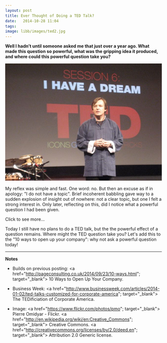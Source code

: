 ```yaml
---
layout: post
title: Ever Thought of Doing a TED Talk? 
date:   2014-10-28 11:04
tags: 
image: libb/images/ted2.jpg
---
```


**Well I hadn’t until someone asked me that just over a year ago. What made this question so powerful, what was the gripping idea it produced, and where could this powerful question take you?**

![](/libb/images/ted2.jpg)

My reflex was simple and fast. One word: no. But then an excuse as if in apology: "I do not have a topic". Brief incoherent babbling gave way to a sudden explosion of insight out of nowhere: not a clear topic, but one I felt a strong interest in.  Only later, reflecting on this, did I notice what a powerful question I had been given. 


<div id="restOfArticle" style="display:none">
The idea it produced remains gripping. In the weeks that followed I started to write it down, and it began to connect some disparate topics I had been grappling with, but could not think properly about. For 12 months the idea has continued to burn in me and is being expressed here in Jot. <br><br>

What was the idea? Let's call it “hidden supply chain”. It conjures up invisible strands connecting each one of us to others in the past, present and future, the strands representing what feeds, or poisons and kills a person's contribution. It under-pins work I have been doing for decades, and from this I can summarise: "my work is about creating enabling environments". <br><br>

Here in Jot we are starting to explore whether the most "open" workplace may also be the most "enabling", and how we can create the "feed forward" effects that can release magnificent things (like the Olympic Games, teamwork, or creativity in art, design or music) that occasionally occur in the world.<br><br>

But putting aside the idea itself, what was it about the question that was powerful? <br><br>

<ul>

<li>Where and when it was asked. This part is easy, being factual. Briefly we were meeting for breakfast in central London in August while I was resting from work.</li>
<li>How it was asked. This part is also easy, to do with the feeling or impact. The question challenged my own assumption that I might not have a topic or the capability to give an interesting talk. "How" conveyed interest, care, generosity, respect. </li>

<li>Why it was asked. I can only speculate as to the intention. Unusually we both had the time that morning. Were we after something sort of private and meaningful to discuss?</li> 

<li>What was the impact? The impact was to lift me out of my frown, out of a forest onto the mountain. I felt supported in re-discovering my purpose and direction. It felt like a gift.</li> 
</ul><br>

Asking a question is something open leaders do, to nourish the others around them, build trust and encourage greater, more creative contributions.

</div>
<a onclick="showMoreOrLess(this,'restOfArticle');">Click to see more...</a>

Today I still have no plans to do a TED talk, but the the powerful effect of a question remains. Where might the TED question take you? Let's add this to the "10 ways to open up your company": why not ask a powerful question today!

__________________
<b>Notes</b>

* Builds on previous posting: <a href="http://pageconsulting.co.uk/2014/09/23/10-ways.html"; target="_blank"> 10 Ways to Open Up Your Company. </a>

* Business Week: <a href="http://www.businessweek.com/articles/2014-01-02/ted-talks-customized-for-corporate-america"; target="_blank"> The TEDificiation of Corporate America. </a>

* Image: <a href="https://www.flickr.com/photos/pmo"; target="_blank"> Pierre Omidyar - Flickr. </a> <a href="http://en.wikipedia.org/wiki/en:Creative_Commons"; target="_blank"> Creative Commons</a>. </a> <a href="http://creativecommons.org/licenses/by/2.0/deed.en"; target="_blank"> Attribution 2.0 Generic license</a>.
